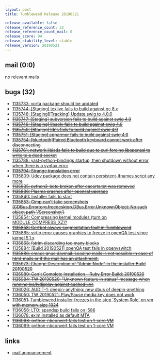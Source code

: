 ```yaml
---
layout: post
title: Tumbleweed Release 20190521

release_available: false
release_reference_count: 32
release_reference_count_mail: 0
release_score: 94
release_stability_level: stable
release_version: 20190521
---
```


## mail (0:0)

no relevant mails

## bugs (32)

<!--more-->

- [1135733: vorta package should be updated](https://bugzilla.opensuse.org/show_bug.cgi?id=1135733)
- [1135744: \[Staging\] texlive fails to build against gc 8.x](https://bugzilla.opensuse.org/show_bug.cgi?id=1135744)
- [1135746: \[Staging\]\[Tracking\] Update swig to 4.0.0](https://bugzilla.opensuse.org/show_bug.cgi?id=1135746)
- ~~[1135747: \[Staging\] subversion fails to build against swig 4.0](https://bugzilla.opensuse.org/show_bug.cgi?id=1135747)~~
- ~~[1135749: \[Staging\] libsolv fails to build against swig 4.0](https://bugzilla.opensuse.org/show_bug.cgi?id=1135749)~~
- ~~[1135750: \[Staging\] ldns fails to build against swig 4.0](https://bugzilla.opensuse.org/show_bug.cgi?id=1135750)~~
- ~~[1135751: \[Staging\] apparmor fails to build against swig 4.0](https://bugzilla.opensuse.org/show_bug.cgi?id=1135751)~~
- ~~[1135754: \[bluetooth\]Paired Bluetooth keyboard cannot work after disconnecting](https://bugzilla.opensuse.org/show_bug.cgi?id=1135754)~~
- ~~[1135761: network:libisds fails to build due to curl forcing libopenssl to write to a dead socket](https://bugzilla.opensuse.org/show_bug.cgi?id=1135761)~~
- [1135788: yast-python-bindings startup, then shutdown without error when there is a syntax error](https://bugzilla.opensuse.org/show_bug.cgi?id=1135788)
- ~~[1135794: Strange translation error](https://bugzilla.opensuse.org/show_bug.cgi?id=1135794)~~
- [1135809: Udev package does not contain persistent-ifnames script any more](https://bugzilla.opensuse.org/show_bug.cgi?id=1135809)
- ~~[1135835: python3-boto broken after cacerts.txt was removed](https://bugzilla.opensuse.org/show_bug.cgi?id=1135835)~~
- ~~[1135836: Plasma crashes after openssl upgrade](https://bugzilla.opensuse.org/show_bug.cgi?id=1135836)~~
- [1135840: Installer fails to start](https://bugzilla.opensuse.org/show_bug.cgi?id=1135840)
- ~~[1135853: Gimp can't take screenshots (GDBus.Error:org.freedesktop.DBus.Error.UnknownObject: No such object path '/Screenshot')](https://bugzilla.opensuse.org/show_bug.cgi?id=1135853)~~
- [1135854: Compressing kernel modules (turn on MODULE_COMPRESS_XZ)?](https://bugzilla.opensuse.org/show_bug.cgi?id=1135854)
- ~~[1135858: Certbot always segmentation fault in Tumbleweed](https://bugzilla.opensuse.org/show_bug.cgi?id=1135858)~~
- [1135865: virtio error causes graphics to freeze in openQA test since kernel 5.1.x](https://bugzilla.opensuse.org/show_bug.cgi?id=1135865)
- ~~[1135868: fstrim discarding too many blocks](https://bugzilla.opensuse.org/show_bug.cgi?id=1135868)~~
- [1135884: \[Build 20190521\] openQA test fails in openvswitch](https://bugzilla.opensuse.org/show_bug.cgi?id=1135884)
- ~~[1135886: emacs gnus davmail: Loading mails is not possible in case of html-mails or if the mail has an attachment.](https://bugzilla.opensuse.org/show_bug.cgi?id=1135886)~~
- ~~[1135973: Change Description of "Admin Node" in the installer Build 20190520](https://bugzilla.opensuse.org/show_bug.cgi?id=1135973)~~
- ~~[1135980: Can't Complete Installation - Ruby Error Build: 20190520](https://bugzilla.opensuse.org/show_bug.cgi?id=1135980)~~
- ~~[1135984: TW 20190520: "Unknown feature in status" message when running lvs/lvdisplay against cached LVs](https://bugzilla.opensuse.org/show_bug.cgi?id=1135984)~~
- [1136026: AUDIT-1: deepin-anything: new dbus  of deepin-anything](https://bugzilla.opensuse.org/show_bug.cgi?id=1136026)
- [1136050: TW 20190521: Play/Pause media key does not work](https://bugzilla.opensuse.org/show_bug.cgi?id=1136050)
- ~~[1136051: Tumbleweed installer freezes in the step 'System Role' on vm with memory size 1024](https://bugzilla.opensuse.org/show_bug.cgi?id=1136051)~~
- [1136056: LTO: spandsp build fails  on i586](https://bugzilla.opensuse.org/show_bug.cgi?id=1136056)
- [1136078: exim installed as default MTA](https://bugzilla.opensuse.org/show_bug.cgi?id=1136078)
- ~~[1136098: python-nbconvert fails test on 1-core VM](https://bugzilla.opensuse.org/show_bug.cgi?id=1136098)~~
- [1136099: python-nbconvert fails test on 1-core VM](https://bugzilla.opensuse.org/show_bug.cgi?id=1136099)



## links

- [mail announcement](https://lists.opensuse.org/opensuse-factory/2019-05/msg00225.html)
